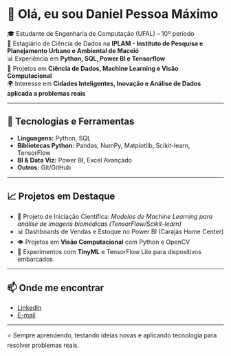 # 👋 Olá, eu sou Daniel Pessoa Máximo  

🎓 Estudante de Engenharia de Computação (UFAL) – 10º período  
💼 Estagiário de Ciência de Dados na **IPLAM - Instituto de Pesquisa e Planejamento Urbano e Ambiental de Maceió**  
📊 Experiência em **Python, SQL, Power BI e Tensorflow**  
🤖 Projetos em **Ciência de Dados, Machine Learning e Visão Computacional**  
🌍 Interesse em **Cidades Inteligentes, Inovação e Análise de Dados aplicada a problemas reais**  

---

## 🚀 Tecnologias e Ferramentas  
- **Linguagens:** Python, SQL  
- **Bibliotecas Python:** Pandas, NumPy, Matplotlib, Scikit-learn, TensorFlow  
- **BI & Data Viz:** Power BI, Excel Avançado  
- **Outros:** Git/GitHub  

---

## 📈 Projetos em Destaque  
- 🔬 Projeto de Iniciação Científica: *Modelos de Machine Learning para análise de imagens biomédicas (TensorFlow/Scikit-learn)*  
- 📊 Dashboards de Vendas e Estoque no Power BI (Carajás Home Center)  
- 👁️ Projetos em **Visão Computacional** com Python e OpenCV  
- 🤖 Experimentos com **TinyML** e TensorFlow Lite para dispositivos embarcados   

---

## 📫 Onde me encontrar  
- [LinkedIn](https://www.linkedin.com/in/daniel-m-97460211b/)  
- [E-mail](daniel.pessoa.maximo@gmail.com)  

---

⭐ Sempre aprendendo, testando ideias novas e aplicando tecnologia para resolver problemas reais.  
